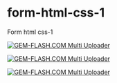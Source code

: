 # form-html-css-1
Form html css-1


<a href="#"><img src="https://img.gem-flash.com/images/28791036492036270967.jpg" border="0" alt="GEM-FLASH.COM Multi Uploader" /></a>




<a href="#"><img src="https://img.gem-flash.com/images/34105748934148036917.jpg" border="0" alt="GEM-FLASH.COM Multi Uploader" /></a>





<a href="#"><img src="https://img.gem-flash.com/images/19254855275220541154.jpg" border="0" alt="GEM-FLASH.COM Multi Uploader" /></a>
